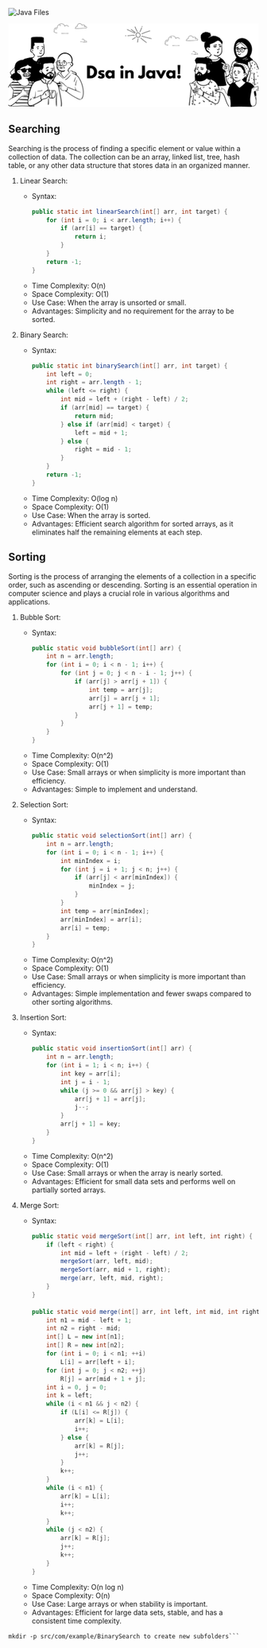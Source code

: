 ![Java Files](https://img.shields.io/badge/dynamic/json?color=blue&label=Java%20Files&query=java_files&url=https://raw.githubusercontent.com/prasanna-muppidwar/DSA-in-JAVA/tree/main/src/com/example/ArrayProblems/java_file_count.json)





![Banner](https://github.com/prasanna-muppidwar/DSA-in-JAVA/blob/main/Java%20Github%20Banner.png)
## Searching 
Searching is the process of finding a specific element or value within a collection of data. The collection can be an array, linked list, tree, hash table, or any other data structure that stores data in an organized manner.
1. Linear Search:
   - Syntax: 
     ```java
     public static int linearSearch(int[] arr, int target) {
         for (int i = 0; i < arr.length; i++) {
             if (arr[i] == target) {
                 return i;
             }
         }
         return -1;
     }
     ```
   - Time Complexity: O(n)
   - Space Complexity: O(1)
   - Use Case: When the array is unsorted or small.
   - Advantages: Simplicity and no requirement for the array to be sorted.

2. Binary Search:
   - Syntax:
     ```java
     public static int binarySearch(int[] arr, int target) {
         int left = 0;
         int right = arr.length - 1;
         while (left <= right) {
             int mid = left + (right - left) / 2;
             if (arr[mid] == target) {
                 return mid;
             } else if (arr[mid] < target) {
                 left = mid + 1;
             } else {
                 right = mid - 1;
             }
         }
         return -1;
     }
     ```
   - Time Complexity: O(log n)
   - Space Complexity: O(1)
   - Use Case: When the array is sorted.
   - Advantages: Efficient search algorithm for sorted arrays, as it eliminates half the remaining elements at each step.


## Sorting
Sorting is the process of arranging the elements of a collection in a specific order, such as ascending or descending. Sorting is an essential operation in computer science and plays a crucial role in various algorithms and applications.
1. Bubble Sort:
   - Syntax:
     ```java
     public static void bubbleSort(int[] arr) {
         int n = arr.length;
         for (int i = 0; i < n - 1; i++) {
             for (int j = 0; j < n - i - 1; j++) {
                 if (arr[j] > arr[j + 1]) {
                     int temp = arr[j];
                     arr[j] = arr[j + 1];
                     arr[j + 1] = temp;
                 }
             }
         }
     }
     ```
   - Time Complexity: O(n^2)
   - Space Complexity: O(1)
   - Use Case: Small arrays or when simplicity is more important than efficiency.
   - Advantages: Simple to implement and understand.

2. Selection Sort:
   - Syntax:
     ```java
     public static void selectionSort(int[] arr) {
         int n = arr.length;
         for (int i = 0; i < n - 1; i++) {
             int minIndex = i;
             for (int j = i + 1; j < n; j++) {
                 if (arr[j] < arr[minIndex]) {
                     minIndex = j;
                 }
             }
             int temp = arr[minIndex];
             arr[minIndex] = arr[i];
             arr[i] = temp;
         }
     }
     ```
   - Time Complexity: O(n^2)
   - Space Complexity: O(1)
   - Use Case: Small arrays or when simplicity is more important than efficiency.
   - Advantages: Simple implementation and fewer swaps compared to other sorting algorithms.

3. Insertion Sort:
   - Syntax:
     ```java
     public static void insertionSort(int[] arr) {
         int n = arr.length;
         for (int i = 1; i < n; i++) {
             int key = arr[i];
             int j = i - 1;
             while (j >= 0 && arr[j] > key) {
                 arr[j + 1] = arr[j];
                 j--;
             }
             arr[j + 1] = key;
         }
     }
     ```
   - Time Complexity: O(n^2)
   - Space Complexity: O(1)
   - Use Case: Small arrays or when the array is nearly sorted.
   - Advantages: Efficient for small data sets and performs well on partially sorted arrays.

4. Merge Sort:
   - Syntax:
     ```java
     public static void mergeSort(int[] arr, int left, int right) {
         if (left < right) {
             int mid = left + (right - left) / 2;
             mergeSort(arr, left, mid);
             mergeSort(arr, mid + 1, right);
             merge(arr, left, mid, right);
         }
     }
     
     public static void merge(int[] arr, int left, int mid, int right) {
         int n1 = mid - left + 1;
         int n2 = right - mid;
         int[] L = new int[n1];
         int[] R = new int[n2];
         for (int i = 0; i < n1; ++i)
             L[i] = arr[left + i];
         for (int j = 0; j < n2; ++j)
             R[j] = arr[mid + 1 + j];
         int i = 0, j = 0;
         int k = left;
         while (i < n1 && j < n2) {
             if (L[i] <= R[j]) {
                 arr[k] = L[i];
                 i++;
             } else {
                 arr[k] = R[j];
                 j++;
             }
             k++;
         }
         while (i < n1) {
             arr[k] = L[i];
             i++;
             k++;
         }
         while (j < n2) {
             arr[k] = R[j];
             j++;
             k++;
         }
     }
     ```
   - Time Complexity: O(n log n)
   - Space Complexity: O(n)
   - Use Case: Large arrays or when stability is important.
   - Advantages: Efficient for large data sets, stable, and has a consistent time complexity.


```mkdir -p src/com/example/LinearSearch
mkdir -p src/com/example/BinarySearch to create new subfolders``` 
